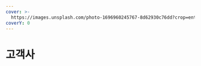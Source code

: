 ```yaml
---
cover: >-
  https://images.unsplash.com/photo-1696960245767-8d62930c76dd?crop=entropy&cs=srgb&fm=jpg&ixid=M3wxOTcwMjR8MHwxfHJhbmRvbXx8fHx8fHx8fDE2OTkyNDgyOTh8&ixlib=rb-4.0.3&q=85
coverY: 0
---
```


# 고객사

